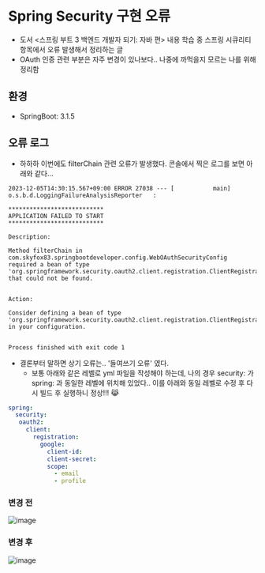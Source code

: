 # Spring Security 구현 오류
* 도서 <스프링 부트 3 백엔드 개발자 되기: 자바 편> 내용 학습 중 스프링 시큐리티 항목에서 오류 발생해서 정리하는 글
* OAuth 인증 관련 부분은 자주 변경이 있나보다.. 나중에 까먹을지 모르는 나를 위해 정리함

## 환경
* SpringBoot: 3.1.5

## 오류 로그
- 하하하 이번에도 filterChain 관련 오류가 발생했다. 콘솔에서 찍은 로그를 보면 아래와 같다...
```
2023-12-05T14:30:15.567+09:00 ERROR 27038 --- [           main] o.s.b.d.LoggingFailureAnalysisReporter   : 

***************************
APPLICATION FAILED TO START
***************************

Description:

Method filterChain in com.skyfox83.springbootdeveloper.config.WebOAuthSecurityConfig required a bean of type 'org.springframework.security.oauth2.client.registration.ClientRegistrationRepository' that could not be found.


Action:

Consider defining a bean of type 'org.springframework.security.oauth2.client.registration.ClientRegistrationRepository' in your configuration.


Process finished with exit code 1
```

* 결론부터 말하면 상기 오류는.. '들여쓰기 오류' 였다.
  * 보통 아래와 같은 레벨로 yml 파일을 작성해야 하는데, 나의 경우 security: 가 spring: 과 동일한 레벨에 위치해 있었다.. 이를 아래와 동일 레벨로 수정 후 다시 빌드 후 실행하니 정상!!! 😹
``` yml
spring:
  security:
   oauth2:
     client:
       registration:
         google:
           client-id:
           client-secret: 
           scope:
             - email
             - profile
```


### 변경 전
![image](https://github.com/chp320/ts/assets/47440517/b33b353d-a76c-4d6c-a3fa-b7160d9da8d3)

### 변경 후
![image](https://github.com/chp320/ts/assets/47440517/b3980409-5d87-4daf-b5bf-9eb19218ecfd)


